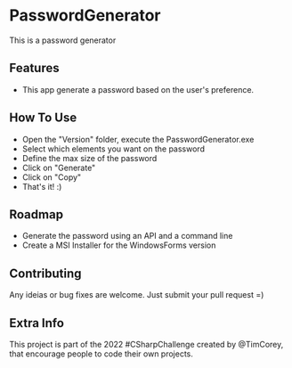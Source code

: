 # PasswordGenerator

This is a password generator

## Features
 * This app generate a password based on the user's preference.

## How To Use
 * Open the "Version" folder, execute the PasswordGenerator.exe
 * Select which elements you want on the password
 * Define the max size of the password
 * Click on "Generate"
 * Click on "Copy"
 * That's it! :)

## Roadmap
 * Generate the password using an API and a command line
 * Create a MSI Installer for the WindowsForms version

## Contributing
Any ideias or bug fixes are welcome. Just submit your pull request =)

## Extra Info
This project is part of the 2022 #CSharpChallenge created by @TimCorey, that encourage people to code their own projects.
